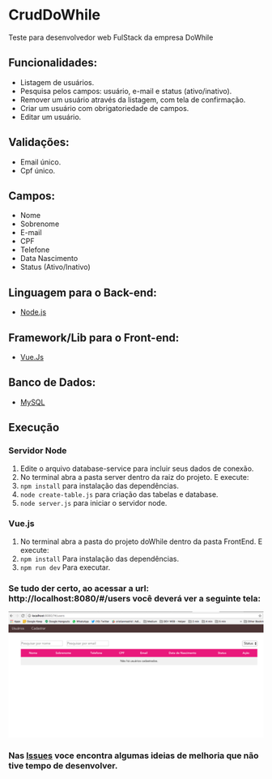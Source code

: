 # CrudDoWhile
Teste para desenvolvedor web FulStack da empresa DoWhile


## Funcionalidades:

* Listagem de usuários.
* Pesquisa pelos campos: usuário, e-mail e status (ativo/inativo).
* Remover um usuário através da listagem, com tela de confirmação.
* Criar um usuário com obrigatoriedade de campos.
* Editar um usuário.

## Validações:

* Email único.
* Cpf único.

## Campos:

* Nome
* Sobrenome
* E-mail
* CPF
* Telefone
* Data Nascimento
* Status (Ativo/Inativo)

## Linguagem para o Back-end:

* [Node.js](https://nodejs.org/en/download/)

## Framework/Lib para o Front-end:

 * [Vue.Js](https://br.vuejs.org/v2/guide/installation.html)

## Banco de Dados:

 * [MySQL](https://dev.mysql.com/downloads/mysql/)

## Execução
### Servidor Node

1. Edite o arquivo database-service para incluir seus dados de conexão.
2. No terminal abra a pasta server dentro da raiz do projeto. E execute:
3. ``npm install`` para instalação das dependências.
3. ``node create-table.js``  para criação das tabelas e database.
4. ``node server.js`` para iniciar o servidor node.

### Vue.js
1. No terminal abra a pasta do projeto doWhile dentro da pasta FrontEnd. E execute:
2. ``npm install`` Para instalação das dependências.
3. ``npm run dev`` Para executar.

 ### Se tudo der certo, ao acessar a url: http://localhost:8080/#/users você deverá ver a seguinte tela:
 ![Screenshot](CrudDoWhile.png)
 
 ### Nas [Issues](https://github.com/AriadniAdi/CrudDoWhile/issues) voce encontra algumas ideias de melhoria que não tive tempo de desenvolver.

